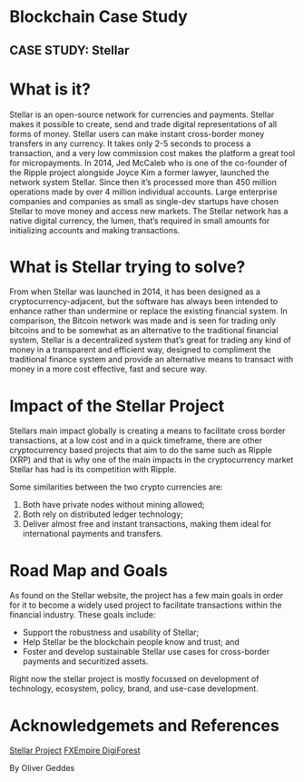 # Blockchain Case Study
## CASE STUDY: Stellar
# What is it?
Stellar is an open-source network for currencies and payments. Stellar makes it possible to create, send and trade digital representations of all forms of money.
Stellar users can make instant cross-border money transfers in any currency. It takes only 2-5 seconds to process a transaction, and a very low commission cost makes the platform a great tool for micropayments. In 2014, Jed McCaleb who is one of the co-founder of the Ripple project alongside Joyce Kim a former lawyer, launched the network system Stellar. Since then it’s processed more than 450 million operations made by over 4 million individual accounts. Large enterprise companies and companies as small as single-dev startups have chosen Stellar to move money and access new markets. The Stellar network has a native digital currency, the lumen, that’s required in small amounts for initializing accounts and making transactions.

# What is Stellar trying to solve?
From when Stellar was launched in 2014, it has been designed as a cryptocurrency-adjacent, but the software has always been intended to enhance rather than undermine or replace the existing financial system. In comparison, the Bitcoin network was made and is seen for trading only bitcoins and to be somewhat as an alternative to the traditional financial system, Stellar is a decentralized system that’s great for trading any kind of money in a transparent and efficient way, designed to compliment the traditional finance system and provide an alternative means to transact with money in a more cost effective, fast and secure way.

# Impact of the Stellar Project
Stellars main impact globally is creating a means to facilitate cross border transactions, at a low cost and in a quick timeframe, there are other cryptocurrency based projects that aim to do the same such as Ripple (XRP) and that is why one of the main impacts in the cryptocurrency market Stellar has had is its competition with Ripple. 

Some similarities between the two crypto currencies are:
1. Both have private nodes without mining allowed;
2. Both rely on distributed ledger technology;
3. Deliver almost free and instant transactions, making them ideal for international payments and transfers.

# Road Map and Goals
As found on the Stellar website, the project has a few main goals in order for it to become a widely used project to facilitate transactions within the financial industry. These goals include:

- Support the robustness and usability of Stellar; 
- Help Stellar be the blockchain people know and trust; and 
- Foster and develop sustainable Stellar use cases for cross-border payments and securitized assets.

Right now the stellar project is mostly focussed on development of technology, ecosystem, policy, brand, and use-case development.

# Acknowledgemets and References
[Stellar Project](https://www.stellar.org/learn/intro-to-stellar)
[FXEmpire ](https://www.fxempire.com/education/article/ripple-vs-stellar-will-there-be-only-one-winner-521999)
[DigiForest](https://digiforest.io/en/blog/top-7-fintech-blockchain-companies#rec145721065)

By Oliver Geddes
